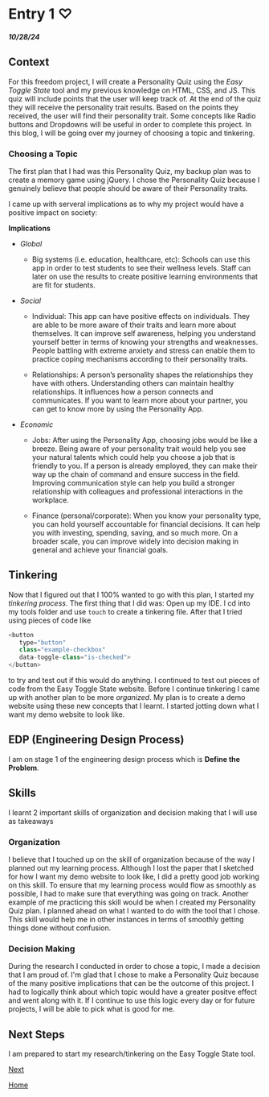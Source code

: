 # Entry 1 ♡
##### 10/28/24



## Context

For this freedom project, I will create a Personality Quiz using the _Easy Toggle State_ tool and my previous knowledge on HTML, CSS, and JS. This quiz will include points that the user will keep track of. At the end of the quiz they will receive the personality trait results. Based on the points they received, the user will find their personality trait. Some concepts like Radio buttons and Dropdowns will be useful in order to complete this project. In this blog, I will be going over my journey of choosing a topic and tinkering.

### Choosing a Topic

The first plan that I had was this Personality Quiz, my backup plan was to create a memory game using jQuery. I chose the Personality Quiz because I genuinely believe that people should be aware of their Personality traits.

 I came up with serveral implications as to why my project would have a positive impact on society:

**Implications**

* _Global_
    * Big systems (i.e. education, healthcare, etc): Schools can use this app in order to test students to see their wellness levels. Staff can later on use the results to create positive learning environments that are fit for students.


* _Social_
    * Individual: This app can have positive effects on individuals. They are able to be more aware of their traits and learn more about themselves. It can improve self awareness, helping you understand yourself better in terms of knowing your strengths and weaknesses. People battling with extreme anxiety and stress can enable them to practice coping mechanisms according to their personality traits.

    * Relationships: A person’s personality shapes the relationships they have with others. Understanding others can maintain healthy relationships. It influences how a person connects and communicates. If you want to learn more about your partner, you can get to know more by using the Personality App.


* _Economic_
    * Jobs: After using the Personality App, choosing jobs would be like a breeze. Being aware of your personality trait would help you see your natural talents which could help you choose a job that is friendly to you. If a person is already employed, they can make their way up the chain of command and ensure success in the field. Improving communication style can help you build a stronger relationship with colleagues and professional interactions in the workplace.

    * Finance (personal/corporate): When you know your personality type, you can hold yourself accountable for financial decisions. It can help you with investing, spending, saving, and so much more. On a broader scale, you can improve widely into decision making in general and achieve your financial goals.


## Tinkering

Now that I figured out that I 100% wanted to go with this plan, I started my _tinkering process_. The first thing that I did was: Open up my IDE. I cd into my tools folder and use `touch` to create a tinkering file. After that I tried using pieces of code like

 ``` js
 <button
	type="button"
	class="example-checkbox"
	data-toggle-class="is-checked">
</button>
```

 to try and test out if this would do anything. I continued to test out pieces of code from the Easy Toggle State website. Before I continue tinkering I came up with another plan to be more _organized_. My plan is to create a demo website using these new concepts that I learnt. I started jotting down what I want my demo website to look like. 

 ## EDP (Engineering Design Process)

I am on stage 1 of the engineering design process which is **Define the Problem**.




 ## Skills

 I learnt 2 important skills of organization and decision making that I will use as takeaways


 ### Organization

I believe that I touched up on the skill of organization because of the way I planned out my learning process. Although I lost the paper that I sketched for how I want my demo website to look like, I did a pretty good job working on this skill. To ensure that my learning process would flow as smoothly as possible, I had to make sure that everything was going on track. Another example of me practicing this skill would be when I created my Personality Quiz plan. I planned ahead on what I wanted to do with the tool that I chose. This skill would help me in other instances in terms of smoothly getting things done without confusion.



 ### Decision Making

During the research I conducted in order to chose a topic, I made a decision that I am proud of. I'm glad that I chose to make a Personality Quiz because of the many positive implications that can be the outcome of this project. I had to logically think about which topic would have a greater positve effect and went along with it. If I continue to use this logic every day or for future projects, I will be able to pick what is good for me.



## Next Steps
I am prepared to start my research/tinkering on the Easy Toggle State tool.

[Next](entry02.md)

[Home](../README.md)
